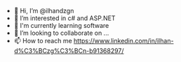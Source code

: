 - 👋 Hi, I’m @ilhandzgn
- 👀 I’m interested in c# and ASP.NET 
- 🌱 I'm currently learning software
- 💞️ I’m looking to collaborate on ...
- 📫 How to reach me https://www.linkedin.com/in/ilhan-d%C3%BCzg%C3%BCn-b91368297/


<!---
ilhandzgn/ilhandzgn is a ✨ special ✨ repository because its `README.md` (this file) appears on your GitHub profile.
You can click the Preview link to take a look at your changes.
--->
